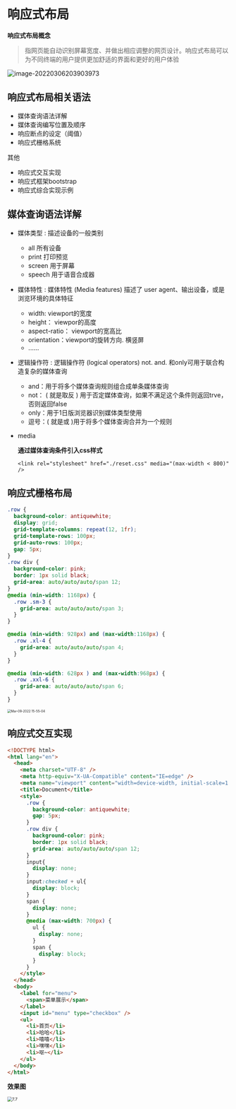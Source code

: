 # 响应式布局

**响应式布局概念**

> 指网页能自动识别屏幕宽度、并做出相应调整的网页设计。响应式布局可以为不同终端的用户提供更加舒适的界面和更好的用户体验

![image-20220306203903973](https://gitee.com/cnmz/images/raw/master/md_imgs/202203291057145.jpg)



## 响应式布局相关语法

* 媒体查询语法详解
* 媒体查询编写位置及顺序
* 响应断点的设定（阈值）
* 响应式栅格系统

其他

* 响应式交互实现
* 响应式框架bootstrap
* 响应式综合实现示例



## 媒体查询语法详解



* 媒体类型 : 描述设备的一般类别

  * all 所有设备
  * print 打印预览
  * screen 用于屏幕
  * speech 用于语音合成器

* 媒体特性 : 媒体特性 (Media features) 描述了 user agent、输出设备，或是浏览环境的具体特征

  * width: viewport的宽度
  * height： viewpor的高度
  * aspect-ratio： viewport的宽高比
  * orientation：viewport的旋转方向. 横竖屏
  * ......

* 逻辑操作符 : 逻辑操作符 (logical operators) not. and. 和only可用于联合构造复杂的媒体查询

  * and：用于将多个媒体查询规则组合成单条媒体查询
  * not： ( 就是取反 ) 用于否定媒体查询，如果不满足这个条件则返回trve，否则返回false
  * only：用于1日版浏览器识别媒体类型使用
  * 逗号：( 就是或 )用于将多个媒体查询合并为一个规则

* media 

  **通过媒体查询条件引入css样式** 

  ```
  <link rel="stylesheet" href="./reset.css" media="(max-width < 800)" />
  ```




## 响应式栅格布局

```css
.row {
  background-color: antiquewhite;
  display: grid;
  grid-template-columns: repeat(12, 1fr);
  grid-template-rows: 100px;
  grid-auto-rows: 100px;
  gap: 5px;
}
.row div {
  background-color: pink;
  border: 1px solid black;
  grid-area: auto/auto/auto/span 12;
}
@media (min-width: 1168px) {
  .row .sm-3 {
    grid-area: auto/auto/auto/span 3;
  }
}

@media (min-width: 928px) and (max-width:1168px) {
  .row .xl-4 {
    grid-area: auto/auto/auto/span 4;
  }
}

@media (min-width: 628px ) and (max-width:968px) {
  .row .xxl-6 {
    grid-area: auto/auto/auto/span 6;
  }
}
```

 <img src="https://gitee.com/cnmz/images/raw/master/md_imgs/202203291057566.gif" alt="Mar-09-2022 15-55-04" style="zoom:50%;" />



## 响应式交互实现



```html
<!DOCTYPE html>
<html lang="en">
  <head>
    <meta charset="UTF-8" />
    <meta http-equiv="X-UA-Compatible" content="IE=edge" />
    <meta name="viewport" content="width=device-width, initial-scale=1.0" />
    <title>Document</title>
    <style>
      .row {
        background-color: antiquewhite;
        gap: 5px;
      }
      .row div {
        background-color: pink;
        border: 1px solid black;
        grid-area: auto/auto/auto/span 12;
      }
      input{
        display: none;
      }
      input:checked + ul{
        display: block;
      }
      span {
        display: none;
      }
      @media (max-width: 700px) {
        ul {
          display: none;
        }
        span {
          display: block;
        }
      }
    </style>
  </head>
  <body>
    <label for="menu">
      <span>菜单展示</span>
    </label>
    <input id="menu" type="checkbox" />
    <ul>
      <li>首页</li>
      <li>哈哈</li>
      <li>嘻嘻</li>
      <li>嘿嘿</li>
      <li>呕~</li>
    </ul>
  </body>
</html>
```



**效果图**

 <img src="https://gitee.com/cnmz/images/raw/master/md_imgs/202203291057434.gif" alt="7.7" style="zoom:67%;" />





















